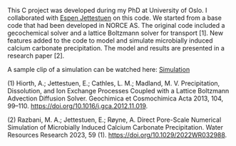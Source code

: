 This C project was developed during my PhD at University of Oslo. I
collaborated with [Espen Jettestuen](https://github.com/eje74) on this code. We started from a
base code that had been developed in NORCE AS. The original code included
a gecochemical solver and a lattice Boltzmann solver for transport
[1]. New features added to the code to model and simulate microbially
induced calcium carbonate precipitation. The model and results
are presented in a research paper [2].

A sample clip of a simulation can be watched here: [Simulation](https://e.pcloud.link/publink/show?code=XZ8mauZpbfsgvXQoUL0JlnUvfUdl7mJEIek)

(1) Hiorth, A.; Jettestuen, E.; Cathles, L. M.; Madland,
M. V. Precipitation, Dissolution, and Ion Exchange Processes Coupled
with a Lattice Boltzmann Advection Diffusion Solver. Geochimica et
Cosmochimica Acta 2013, 104,
99–110. <https://doi.org/10.1016/j.gca.2012.11.019>.

(2) Razbani, M. A.; Jettestuen, E.; Røyne, A. Direct Pore-Scale
Numerical Simulation of Microbially Induced Calcium Carbonate
Precipitation. Water Resources Research 2023, 59
(1). <https://doi.org/10.1029/2022WR032988>.

